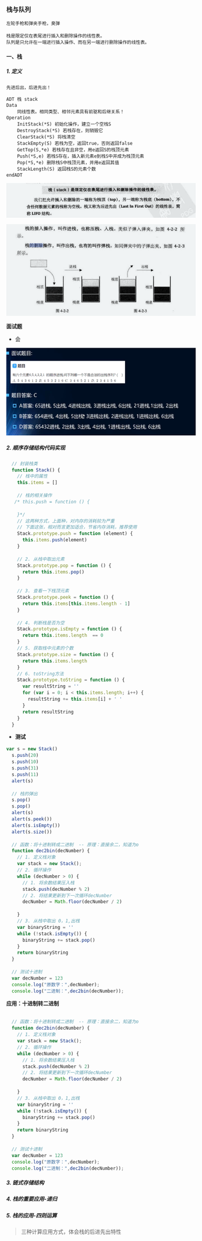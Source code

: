 ### 栈与队列

```
左轮手枪和弹夹手枪，臭弹

栈是限定仅在表尾进行插入和删除操作的线性表。
队列是只允许在一端进行插入操作、而在另一端进行删除操作的线性表。
```

#### 一、栈

##### 1. 定义

```
先进后出，后进先出！
```

```
ADT 栈 stack
Data
    同线性表。相同类型、相邻元素具有前驱和后继关系！
Operation
    InitStack(*S) 初始化操作，建立一个空栈S
    DestroyStack(*S) 若栈存在，则销毁它
    ClearStack(*S) 将栈清空
    StackEmpty(S) 若栈为空，返回true，否则返回false
    GetTop(S,*e) 若栈存在且非空，用e返回S的栈顶元素
    Push(*S,e) 若栈S存在，插入新元素e到栈S中并成为栈顶元素
    Pop(*S,*e) 删除栈S中栈顶元素，并用e返回其值
    StackLength(S) 返回栈S的元素个数
endADT
```

![image-20210818173337805](https://github.com/tangrui-star/picture/raw/master/20210818173337.png)

![image-20210818173630219](https://github.com/tangrui-star/picture/raw/master/20210818173630.png)

**面试题**

- 会 

![image-20210920225304877](https://github.com/tangrui-star/picture/raw/master/20210920225305.png)



##### 2. 顺序存储结构代码实现

```js
  // 封装栈类
  function Stack() {
    // 栈中的属性
    this.items = []

    // 栈的相关操作
   /* this.push = function () {

    }*/
    // 这两种方式，上面种，对内存的消耗较为严重
    // 下面这张，相对而言更加适合，节省内存消耗，推荐使用
    Stack.prototype.push = function (element) {
      this.items.push(element)
    }

    // 2. 从栈中取出元素
    Stack.prototype.pop = function () {
      return this.items.pop()
    }

    // 3. 查看一下栈顶元素
    Stack.prototype.peek = function () {
      return this.items[this.items.length - 1]
    }

    // 4. 判断栈是否为空
    Stack.prototype.isEmpty = function () {
      return this.items.length  == 0
    }
    // 5. 获取栈中元素的个数
    Stack.prototype.size = function () {
      return this.items.length
    }
    // 6. toString方法
    Stack.prototype.toString = function () {
      var resultString = ''
      for (var i = 0; i < this.items.length; i++) {
        resultString += this.items[i] + ' '
      }
      return resultString
    }
  }
```

- **测试**

```js
var s = new Stack()
  s.push(20)
  s.push(10)
  s.push(31)
  s.push(11)
  alert(s)

  // 栈的弹出
  s.pop()
  s.pop()
  alert(s)
  alert(s.peek())
  alert(s.isEmpty())
  alert(s.size())

  // 函数：将十进制转成二进制  -- 原理：直接余二，知道为o
  function dec2bin(decNumber) {
    // 1. 定义栈对象
    var stack = new Stack();
    // 2. 循环操作
    while (decNumber > 0) {
      // 1. 将余数结果压入栈
      stack.push(decNumber % 2)
      // 2. 将结果更新到下一次循环decNumber
      decNumber = Math.floor(decNumber / 2)

    }
    // 3. 从栈中取出 0，1,出栈
    var binaryString = ''
    while (!stack.isEmpty()) {
      binaryString += stack.pop()
    }
    return binaryString
  }

  // 测试十进制
  var decNumber = 123
  console.log("原数字：",decNumber);
  console.log("二进制：",dec2bin(decNumber));
```

**应用：十进制转二进制**

```js

  // 函数：将十进制转成二进制  -- 原理：直接余二，知道为o
  function dec2bin(decNumber) {
    // 1. 定义栈对象
    var stack = new Stack();
    // 2. 循环操作
    while (decNumber > 0) {
      // 1. 将余数结果压入栈
      stack.push(decNumber % 2)
      // 2. 将结果更新到下一次循环decNumber
      decNumber = Math.floor(decNumber / 2)

    }
    // 3. 从栈中取出 0，1,出栈
    var binaryString = ''
    while (!stack.isEmpty()) {
      binaryString += stack.pop()
    }
    return binaryString
  }

  // 测试十进制
  var decNumber = 123
  console.log("原数字：",decNumber);
  console.log("二进制：",dec2bin(decNumber));
```

##### 3. 链式存储结构

##### 4. 栈的重要应用-递归

##### 5. 栈的应用-四则运算

> 三种计算应用方式，体会栈的后进先出特性

